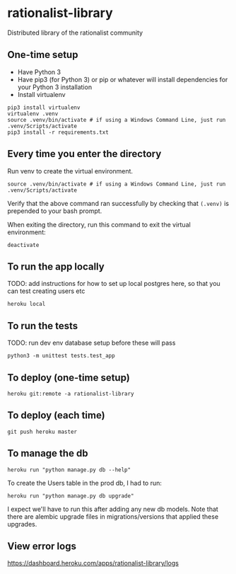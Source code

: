 rationalist-library
===

Distributed library of the rationalist community

One-time setup
---

- Have Python 3
- Have pip3 (for Python 3) or pip or whatever will install dependencies for your Python 3 installation
- Install virtualenv

```
pip3 install virtualenv
virtualenv .venv
source .venv/bin/activate # if using a Windows Command Line, just run .venv/Scripts/activate
pip3 install -r requirements.txt
```

Every time you enter the directory
---

Run venv to create the virtual environment.

```
source .venv/bin/activate # if using a Windows Command Line, just run .venv/Scripts/activate
```

Verify that the above command ran successfully by checking that `(.venv)` is prepended to your bash prompt.

When exiting the directory, run this command to exit the virtual environment:

```
deactivate
```

To run the app locally
---
TODO: add instructions for how to set up local postgres here, so that you can test creating users etc

```
heroku local
```

To run the tests
---
TODO: run dev env database setup before these will pass

```
python3 -m unittest tests.test_app
```

To deploy (one-time setup)
---

```
heroku git:remote -a rationalist-library
```

To deploy (each time)
---

```
git push heroku master
```


To manage the db
---
```
heroku run "python manage.py db --help"
```

To create the Users table in the prod db, I had to run:
```
heroku run "python manage.py db upgrade"
```

I expect we'll have to run this after adding any new db models. Note that there
are alembic upgrade files in migrations/versions that applied these upgrades.


View error logs
---
https://dashboard.heroku.com/apps/rationalist-library/logs
